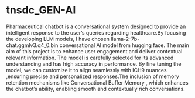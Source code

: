 # tnsdc_GEN-AI

Pharmaceutical chatbot is a conversational system
designed to provide an intelligent response to the user’s queries
regarding healthcare.By focusing the developing LLM models, I
have chosen llama-2-7b-chat.ggmlv3.q4_0.bin conversational AI
model from hugging face. The main aim of this project is to
enhance user engagement and deliver contextual relevant
information. The model is carefully selected for its advanced
understanding and has high accuracy in performance. By fine
tuning the model, we can customize it to align seamlessly with
ICH9 nuances ,ensuring precise and personalized responses.The
inclusion of memory retention mechanisms like Conversational
Buffer Memory , which enhances the chatbot’s ability, enabling
smooth and contextually rich conversations.
